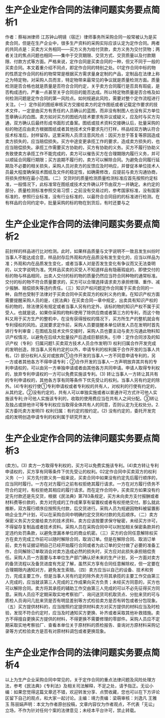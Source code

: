 # 生产企业定作合同的法律问题实务要点简析1

作者：蔡裕洲律师 江苏钟山明镜（宿迁）律师事务所采购合同一般常被认为是买卖合同，但是在生产企业中，很多生产资料的采购实际应该认定为定作合同。两者的共同点是：买卖方义务相同——买方义务为给付货款，卖方义务为交付货物；两者关注的焦点问题也相同——集中于交货期限、交货方式、交货质量以及付款期限、付款方式等方面。严格来说，定作合同是买卖合同的一种，但又不同于一般的买卖合同。本文着重介绍不同点，即定作合同的特别之处。01定作合同中标的物的性质定作合同的标的物常常是根据买方需求量身定制的产品，定制品在法律上称之为特定物，对采购人员而言，特定物带来最常见的争议就是质量检测方面。质量检测是否合格也就是质量是否符合合同约定，关乎卖方合同履行是否具有瑕疵，是否构成违约，严重一点甚至关乎合同目的能否达成。所以特定物质量是否合格及如何检测问题是定作合同的第一风险点。如何规避此风险，需要对整个定作流程进行关注。（一）定作前的图纸审核买方交接给卖方的定作图纸或者记载定作要求的技术文件，一定是由买方有责任的人员确认的蓝图，而非没有制图人也没有买方单位签章确认的白图。卖方如对买方的图纸内技术要求有异议或疑义，应及时与买方沟通，双方确认后最终形成书面形式备案。图纸或技术资料交接确认后，批量采购的标的物还应由卖方根据图纸或者其他技术文件要求先行打样，样品经双方确认符合技术标准后，封样留存。这里采购人员须注意风险点：因买方怠于答复等原因造成卖方损失的，应当赔偿损失。买方中途变更承揽工作的要求，造成卖方损失的，也应当赔偿损失。承揽工作需要买方协助的，买方有协助的义务。买方不履行协助义务致使卖方承揽工作不能完成的，卖方可以催告买方在合理期限内履行义务，并可以顺延合同履行期限；买方逾期不履行的，卖方可以解除合同。为避免合同履行延期及不必要的相关损失，采购人员对卖方的反馈应及时响应，并督促本单位技术人员最大程度确保技术图纸及文件的稳定性，如确需修改，应提前与卖方沟通协商，将损失控制在最小范围。（二）交货时的质量检测质量检测标准应首先按照约定标准，一般情况下，此标准常在图纸或技术文件确认环节由双方一并确定。未约定的部分，质量检测标准参照交易习惯；之前没有交易过的，参考国家标准，没有国家标准的，参照行业标准，没有行业标准的，以最符合合同目的的标准进行检测。在有样品的合同约定中，批量采购的标的物在到货后，有时还要与之

# 生产企业定作合同的法律问题实务要点简析2

前封样的样品进行比对检测。此时，如果样品质量与文字说明不一致且发生纠纷时当事人不能达成合意，样品封存后外观和内在品质没有发生变化的，应当以样品为准；外观和内在品质发生变化，或者当事人对是否发生变化有争议而又无法查明的，以文字说明为准。凭样品买卖的买受人不知道样品有隐蔽瑕疵的，即使交付的标的物与样品相同，出卖人交付的标的物的质量仍然应当符合同种物的通常标准。交付的标的物不符合质量要求的，买方可以合理选择请求卖方承担修理、重作、减少报酬、赔偿损失等违约责任。（三）知识产权问题定作合同属于买卖合同的一种，自然也受制于法律对于买卖合同中买卖双方的权利义务约束。在知识产权方面需要提醒采购人员的是，《民法典》在买卖合同一章中规定，出卖具有知识产权的标的物的，除法律另有规定或者当事人另有约定外，该标的物的知识产权不属于买受人。也就是说，如果你采购的物料使用了除供应商或者第三方的专利，而这个物料又用于买方生产的整机中，在没有获得授权的情况下，买方所生产的整机就会有专利侵权的风险。这就要求定作前，采购人员要提醒本单位研发人员在发明时首先进行专利审查；在图纸及技术文件交接时，采购人员也要主动与卖方沟通此物料知识产权情况，以避免在后续大批量投产后造成巨额损失。引申：定作合同涉及的知识产权（专利）归属问题1.买卖双方技术人员合作发明(1) 权利归属合作开发完成的发明创造，除当事人另有约定的以外，申请专利的权利属于合作开发的当事人共有。(2) 部分权利人反对或放弃①合作开发的当事人一方不同意申请专利的，另一方或者其他各方不得申请专利；②合作开发的当事人一方声明放弃其共有的专利申请权的，可以由另一方单独申请或者由其他各方共同申请。申请人取得专利权的，放弃专利申请权的一方可以免费实施该专利。(3) 转让当事人一方转让其共有的专利申请权的，其他各方享有同等条件下优先受让的权利。当事人另有约定的除外。(4)专利权行使①专利申请权或者专利权的共有人，对权利的行使有约定的，从其约定。②没有约定的，共有人可以单独实施或者以普通许可方式许可他人实施该专利;许可他人实施该专利的，收取的使用费应当在共有人之间分配。③转让及独占或排他许可等专利权应当取得全体共有人的同意，否则认定为无权处分。2.买方委托卖方发明(1) 权利归属：有约定的按约定。(2) 没有约定的，委托开发完成的发明创造申请专利的权利属于研究开发人

# 生产企业定作合同的法律问题实务要点简析3

 (卖方)。(3) 卖方一方取得专利权的，买方可以免费实施该专利。(4)卖方转让专利申请权的，买方享有同等条件下优先受让的权利。02定作合同中买卖双方的权利义务（一）买方先付款义务一般来说，买卖合同中如果没有约定先后履行顺序的，应当同时履行。一方在对方履行之前有权拒绝其履行请求。一方在对方履行债务不符合约定时，有权拒绝其相应的履行请求。而在定作合同中，买卖双方如果没有约定先付款还是先交货，根据《民法典》第783条规定，买方未向卖方支付报酬或者材料费等价款的，卖方对完成的工作成果享有留置权或者有权拒绝交付。那么就此推断，双方履行顺序应按照先付款，后交货进行。采购人员为规避因物料被留置影响企业生产计划，可以在采购合同中明确约定交货和付款的先后顺序。（二）卖方保密义务买方交接给卖方的技术资料，卖方应该按要求保守秘密，未经买方许可，不得留存复制品或者技术资料。采购人员在采购合同中可以附加相关保密条款并约定违约处罚条款，以避免泄漏本单位的商业机密。（三）买方的合同任意解除权买方在卖方完成工作前可以随时解除合同，取消订单。但是在解除合同、取消订单前，卖方有证据证明自己已经开始履行合同或者为此订单的交付做了必要的准备工作，合同解除订单取消会对卖方造成必然的损失时，买方应对此损失承担赔偿责任。采购人员一方面要与本单位生产部门确认好未来的生产计划，另一方面对卖方的备货流程以及备货进度有充足了解，虽然买方享有合同任意解除权，但一定要在合理期限内通知对方，避免发生索赔。（四）卖方应当以自己的设备、技术和劳力，完成主要工作，但是当事人另有约定的除外卖方将其承揽的主要工作交由第三人完成的，应当就该第三人完成的工作成果向买方负责；未经买方同意的，买方也可以解除合同。卖方将其承揽的辅助工作交由第三人完成的可以不必先征得买方同意。采购人员应不定期采取实地考察验厂、询问送货司机取货点、分批来货的可与质检人员询问几批来货是否有明显差别等方式检验卖方是否有转包或者分包现象。（五）买方提供材料的，应当按照约定提供材料卖方对买方提供的材料应当及时检验，发现不符合约定时，应当及时通知买方更换、补齐或者采取其他补救措施。卖方不得擅自更换买方提供的材料，不得更换不需要修理的零部件。采购人员应不定期采取实地考察验厂、查看本单位关于原材料的质检报告、查询对方原材料采购记录等方式检验卖方是否有对原材料调包或者更换现象。

# 生产企业定作合同的法律问题实务要点简析4

以上为生产企业采购合同中常见的，关于定作合同的重点法律问题及风险处理方法，参考《民法典》《专利法》及相关司法解释，不足之处，请予指正。无讼小编：如果您觉得这篇文章还不错，欢迎转发分享、点赞收藏，您也可以在下方评论区留下自己的观点，和大家一起讨论。主编：靖力责编：梁萌审核：刘逸凡 王雅玉 陈丽娟声明：本文为作者原创投稿，文章内容仅为作者观点，不代表「无讼」立场，不作为针对任何个案的法律意见；未经本平台许可，禁止转载。

